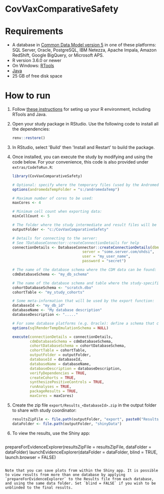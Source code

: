 CovVaxComparativeSafety
==============================


Requirements
============

- A database in [Common Data Model version 5](https://github.com/OHDSI/CommonDataModel) in one of these platforms: SQL Server, Oracle, PostgreSQL, IBM Netezza, Apache Impala, Amazon RedShift, Google BigQuery, or Microsoft APS.
- R version 3.6.0 or newer
- On Windows: [RTools](http://cran.r-project.org/bin/windows/Rtools/)
- [Java](http://java.com)
- 25 GB of free disk space

How to run
==========
1. Follow [these instructions](https://ohdsi.github.io/Hades/rSetup.html) for seting up your R environment, including RTools and Java. 

2. Open your study package in RStudio. Use the following code to install all the dependencies:

	```r
	renv::restore()
	```

3. In RStudio, select 'Build' then 'Install and Restart' to build the package.

3. Once installed, you can execute the study by modifying and using the code below. For your convenience, this code is also provided under `extras/CodeToRun.R`:

	```r
	library(CovVaxComparativeSafety)

	# Optional: specify where the temporary files (used by the Andromeda package) will be created:
	options(andromedaTempFolder = "s:/andromedaTemp")
	
	# Maximum number of cores to be used:
	maxCores <- 4
	
	# Minimum cell count when exporting data:
	minCellCount <- 5
	
	# The folder where the study intermediate and result files will be written:
	outputFolder <- "c:/CovVaxComparativeSafety"
	
	# Details for connecting to the server:
	# See ?DatabaseConnector::createConnectionDetails for help
	connectionDetails <- DatabaseConnector::createConnectionDetails(dbms = "postgresql",
									server = "some.server.com/ohdsi",
									user = "my_user_name",
									password = "secret")
	
	# The name of the database schema where the CDM data can be found:
	cdmDatabaseSchema <- "my_db_schema"
	
	# The name of the database schema and table where the study-specific cohorts will be instantiated:
	cohortDatabaseSchema <- "scratch.dbo"
	cohortTable <- "my_study_cohorts"
	
	# Some meta-information that will be used by the export function:
	databaseId <- "my_db_id"
	databaseName <- "My database description"
	databaseDescription <- "....."
	
	# For some database platforms (e.g. Oracle): define a schema that can be used to emulate temp tables:
	options(sqlRenderTempEmulationSchema = NULL)
	
	execute(connectionDetails = connectionDetails,
            cdmDatabaseSchema = cdmDatabaseSchema,
            cohortDatabaseSchema = cohortDatabaseSchema,
            cohortTable = cohortTable,
            outputFolder = outputFolder,
            databaseId = databaseId,
            databaseName = databaseName,
            databaseDescription = databaseDescription,
            verifyDependencies = TRUE,
            createCohorts = TRUE,
            synthesizePositiveControls = TRUE,
            runAnalyses = TRUE,
            packageResults = TRUE,
            maxCores = maxCores)
	```

4. Create the zip file ```export/Results_<DatabaseId>.zip``` in the output folder to share with study coordinator:

	```r
	resultsZipFile <- file.path(outputFolder, "export", paste0("Results_", databaseId, ".zip"))
	dataFolder <- file.path(outputFolder, "shinyData")
	```
	
5. To view the results, use the Shiny app:

	```r
  prepareForEvidenceExplorer(resultsZipFile = resultsZipFile, dataFolder = dataFolder)
  launchEvidenceExplorer(dataFolder = dataFolder, blind = TRUE, launch.browser = FALSE)
  ```
  
  Note that you can save plots from within the Shiny app. It is possible to view results from more than one database by applying `prepareForEvidenceExplorer` to the Results file from each database, and using the same data folder. Set `blind = FALSE` if you wish to be unblinded to the final results.
